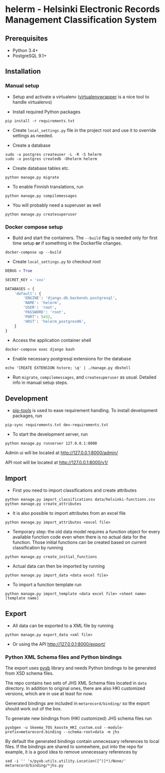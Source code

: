 # helerm - Helsinki Electronic Records Management Classification System

## Prerequisites

- Python 3.4+
- PostgreSQL 9.1+

## Installation

### Manual setup

- Setup and activate a virtualenv ([virtualenvwrapper](https://virtualenvwrapper.readthedocs.org/en/latest/) is a nice tool to handle virtualenvs)
 
- Install required Python packages

```
pip install -r requirements.txt
```

- Create `local_settings.py` file in the project root and use it to override settings as needed.

- Create a database

```
sudo -u postgres createuser -L -R -S helerm
sudo -u postgres createdb -Ohelerm helerm
```

- Create database tables etc.

```
python manage.py migrate
```

- To enable Finnish translations, run

```
python manage.py compilemessages
```

- You will probably need a superuser as well

```
python manage.py createsuperuser
```

### Docker compose setup

- Build and start the containers. The `--build` flag is needed only for first time setup **or** if something in the Dockerfile changes.

```
docker-compose up --build
```

- Create `local_settings.py` to checkout root

```python
DEBUG = True

SECRET_KEY = 'xxx'

DATABASES = {
    'default': {
        'ENGINE': 'django.db.backends.postgresql',
        'NAME': 'helerm',
        'USER': 'root',
        'PASSWORD': 'root',
        'PORT': 5432,
        'HOST': 'helerm_postgres96',
    }
}
```

- Access the application container shell

```
docker-compose exec django bash
```

- Enable necessary postgresql extensions for the database

```
echo 'CREATE EXTENSION hstore; \q' | ./manage.py dbshell
```

- Run `migrate`, `compilemessages`, and `createsuperuser` as usual. Detailed info in manual setup steps.

## Development

- [pip-tools](https://github.com/nvie/pip-tools) is used to ease requirement handling. 
  To install development packages, run
  
```
pip-sync requirements.txt dev-requirements.txt
```

- To start the development server, run

```
python manage.py runserver 127.0.0.1:8000
```

Admin ui will be located at http://127.0.0.1:8000/admin/

API root will be located at http://127.0.0.1:8000/v1/

## Import

- First you need to import classifications and create attributes

```
python manage.py import_classifications data/helsinki-functions.csv
python manage.py create_attributes
```

- It is also possible to import attributes from an excel file

```
python manage.py import_attributes <excel file>
```

- Temporary step: the old data model requires a function object for every available function code even when there is no actual data for the function. Those initial functions can be created based on current classification by running

```
python manage.py create_initial_functions
```

- Actual data can then be imported by running

```
python manage.py import_data <data excel file>
```

- To import a function template run

```
python manage.py import_template <data excel file> <sheet name> [template name]
```

## Export
 
- All data can be exported to a XML file by running

```
python manage.py export_data <xml file>
```

- Or using the API http://127.0.0.1:8000/export/

### Python XML Schema files and Python bindings

The export uses [pyxb](http://pyxb.sourceforge.net/) library and needs Python bindings to be generated from XSD schema files.

The repo contains two sets of JHS XML Schema files located in `data` directory. In addition to original ones, there are also HKI customized versions, which are in use at least for now. 

Generated bindings are included in `metarecord/binding/` so the export should work out of the box.

To generate new bindings from (HKI customized) JHS schema files run

```
pyxbgen -u Skeema_TOS_kooste_HKI_custom.xsd --module-prefix=metarecord.binding --schema-root=data -m jhs
```

By default the generated bindings contain unnecessary references to local files. If the bindings are shared to somewhere, put into the repo for example, it is a good idea to remove unnecessary references by

```
sed -i '' 's/pyxb.utils.utility.Location([^)]*)/None/' metarecord/binding/*jhs.py
```
